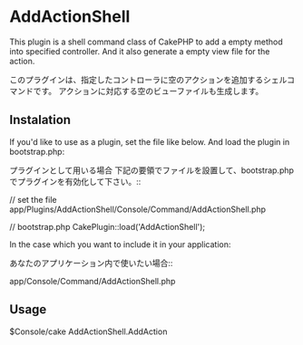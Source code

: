 AddActionShell
==============

This plugin is a shell command class of CakePHP to add a empty method into specified controller.
And it also generate a empty view file for the action.

このプラグインは、指定したコントローラに空のアクションを追加するシェルコマンドです。
アクションに対応する空のビューファイルも生成します。


Instalation
-----------

If you'd like to use as a plugin,
set the file like below.
And load the plugin in bootstrap.php:

プラグインとして用いる場合
下記の要領でファイルを設置して、bootstrap.php でプラグインを有効化して下さい。::

  // set the file
  app/Plugins/AddActionShell/Console/Command/AddActionShell.php
  
  // bootstrap.php
  CakePlugin::load('AddActionShell');


In the case which you want to include it in your application:

あなたのアプリケーション内で使いたい場合::

  app/Console/Command/AddActionShell.php

Usage
-----

$Console/cake AddActionShell.AddAction

